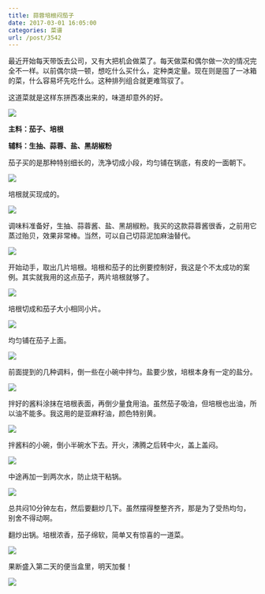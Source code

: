 ```yaml
---
title: 蒜蓉培根闷茄子
date: 2017-03-01 16:05:00
categories: 菜谱
url: /post/3542
---
```


最近开始每天带饭去公司，又有大把机会做菜了。每天做菜和偶尔做一次的情况完全不一样。以前偶尔烧一顿，想吃什么买什么，定种类定量。现在则是囤了一冰箱的菜，什么容易坏先吃什么。这种排列组合就更难驾驭了。

这道菜就是这样东拼西凑出来的，味道却意外的好。

![](http://qiniu.colacdn.com/img/posts/2017-03/03-01/11.jpg)

**主料：茄子、培根**

**辅料：生抽、蒜蓉、盐、黑胡椒粉**

茄子买的是那种特别细长的，洗净切成小段，均匀铺在锅底，有皮的一面朝下。

![](http://qiniu.colacdn.com/img/posts/2017-03/03-01/1.jpg)

培根就买现成的。

![](http://qiniu.colacdn.com/img/posts/2017-03/03-01/2.jpg)

调味料准备好，生抽、蒜蓉酱、盐、黑胡椒粉。我买的这款蒜蓉酱很香，之前用它蒸过贻贝，效果非常棒。当然，可以自己切蒜泥加麻油替代。

![](http://qiniu.colacdn.com/img/posts/2017-03/03-01/3.jpg)

开始动手，取出几片培根。培根和茄子的比例要控制好，我这是个不太成功的案例。其实就我用的这点茄子，两片培根就够了。

![](http://qiniu.colacdn.com/img/posts/2017-03/03-01/4.jpg)

培根切成和茄子大小相同小片。

![](http://qiniu.colacdn.com/img/posts/2017-03/03-01/5.jpg)

均匀铺在茄子上面。

![](http://qiniu.colacdn.com/img/posts/2017-03/03-01/6.jpg)

前面提到的几种调料，倒一些在小碗中拌匀。盐要少放，培根本身有一定的盐分。

![](http://qiniu.colacdn.com/img/posts/2017-03/03-01/7.jpg)

拌好的酱料涂抹在培根表面，再倒少量食用油。虽然茄子吸油，但培根也出油，所以油不能多。我这用的是亚麻籽油，颜色特别黄。

![](http://qiniu.colacdn.com/img/posts/2017-03/03-01/8.jpg)

拌酱料的小碗，倒小半碗水下去。开火，沸腾之后转中火，盖上盖闷。

![](http://qiniu.colacdn.com/img/posts/2017-03/03-01/9.jpg)

中途再加一到两次水，防止烧干粘锅。

![](http://qiniu.colacdn.com/img/posts/2017-03/03-01/10.jpg)

总共闷10分钟左右，然后要翻炒几下。虽然摆得整整齐齐，那是为了受热均匀，别舍不得动啊。

翻炒出锅。培根浓香，茄子绵软，简单又有惊喜的一道菜。

![](http://qiniu.colacdn.com/img/posts/2017-03/03-01/11.jpg)

果断盛入第二天的便当盒里，明天加餐！

![](http://qiniu.colacdn.com/img/posts/2017-03/03-01/12.jpg)